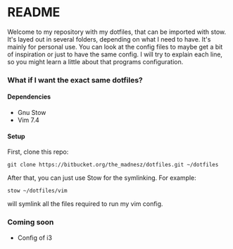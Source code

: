 # README #

Welcome to my repository with my dotfiles, that can be imported with stow. It's layed out in several folders, depending on what I need to have. It's mainly for personal use.
You can look at the config files to maybe get a bit of inspiration or just to have the same config.
I will try to explain each line, so you might learn a little about that programs configuration.

### What if I want the exact same dotfiles? ###

#### Dependencies ####
- Gnu Stow
- Vim 7.4

#### Setup ####
First, clone this repo:

    git clone https://bitbucket.org/the_madnesz/dotfiles.git ~/dotfiles
    
After that, you can just use Stow for the symlinking. For example:

    stow ~/dotfiles/vim

will symlink all the files required to run my vim config.

### Coming soon ###
- Config of i3